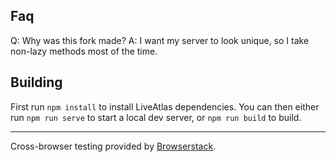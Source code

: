 ## Faq
Q: Why was this fork made?
A: I want my server to look unique, so I take non-lazy methods most of the time.

## Building
First run `npm install` to install LiveAtlas dependencies. You can then either run `npm run serve` to start a local dev server, or `npm run build` to build.
___
  
Cross-browser testing provided by [Browserstack](http://browserstack.com/).
